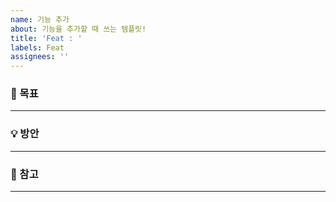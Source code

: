 ```yaml
---
name: 기능 추가
about: 기능을 추가할 때 쓰는 템플릿!
title: 'Feat : '
labels: Feat
assignees: ''
---
```


### 🔨 목표

---

### 💡 방안

---

### 📁 참고

---
